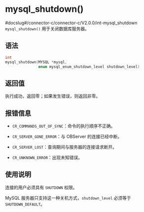 mysql_shutdown() 
=====================================
#docslug#/connector-c/connector-c/V2.0.0/int-mysql_shutdown
`mysql_shutdown()` 用于关闭数据库服务器。

语法 
-----------------------

```c
int
mysql_shutdown(MYSQL *mysql,
               enum mysql_enum_shutdown_level shutdown_level)
```



返回值 
------------------------

执行成功，返回零；如果发生错误，则返回非零。

报错信息 
-------------------------

* `CR_COMMANDS_OUT_OF_SYNC`：命令的执行顺序不正确。

  

* `CR_SERVER_GONE_ERROR`：与 OBServer 的连接已经中断。

  

* `CR_SERVER_LOST`：查询期间与服务器的连接请求断开。

  

* `CR_UNKNOWN_ERROR`：出现未知错误。

  




使用说明 
-------------------------

连接的用户必须具有 `SHUTDOWN` 权限。

MySQL 服务器只支持这一种关机方式，`shutdown_level` 必须等于 `SHUTDOWN_DEFAULT`。
